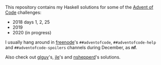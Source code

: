 This repository contains my Haskell solutions for some of the [Advent of Code](https://adventofcode.com/) challenges:

- 2018 days 1, 2, 25
- 2019
- 2020 (in progress)

I usually hang around in [freenode](https://webchat.freenode.net/)'s `##adventofcode`, `##adventofcode-help` and `##adventofcode-spoilers` channels during December, as **nf**.

Also check out [glguy](https://github.com/glguy?tab=repositories&q=advent&type=source)'s, [jle](https://github.com/mstksg/advent-of-code-2020)'s and [nshepperd](https://github.com/nshepperd/advent-of-code/)'s solutions.
